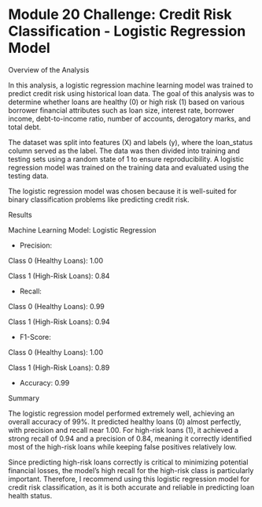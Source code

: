 
# Module 20 Challenge: Credit Risk Classification - Logistic Regression Model

Overview of the Analysis

In this analysis, a logistic regression machine learning model was trained to predict credit risk using historical loan data. The goal of this analysis was to determine whether loans are healthy (0) or high risk (1) based on various borrower financial attributes such as loan size, interest rate, borrower income, debt-to-income ratio, number of accounts, derogatory marks, and total debt.

The dataset was split into features (X) and labels (y), where the loan_status column served as the label. The data was then divided into training and testing sets using a random state of 1 to ensure reproducibility. A logistic regression model was trained on the training data and evaluated using the testing data.

The logistic regression model was chosen because it is well-suited for binary classification problems like predicting credit risk.


Results

Machine Learning Model: Logistic Regression


- Precision:

Class 0 (Healthy Loans): 1.00

Class 1 (High-Risk Loans): 0.84


- Recall:

Class 0 (Healthy Loans): 0.99

Class 1 (High-Risk Loans): 0.94


- F1-Score:

Class 0 (Healthy Loans): 1.00

Class 1 (High-Risk Loans): 0.89


- Accuracy: 0.99

Summary

The logistic regression model performed extremely well, achieving an overall accuracy of 99%. It predicted healthy loans (0) almost perfectly, with precision and recall near 1.00. For high-risk loans (1), it achieved a strong recall of 0.94 and a precision of 0.84, meaning it correctly identified most of the high-risk loans while keeping false positives relatively low.

Since predicting high-risk loans correctly is critical to minimizing potential financial losses, the model’s high recall for the high-risk class is particularly important. Therefore, I recommend using this logistic regression model for credit risk classification, as it is both accurate and reliable in predicting loan health status.

